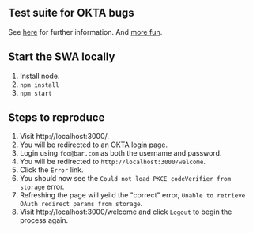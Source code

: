 ## Test suite for OKTA bugs

See [here](https://github.com/okta/okta-oidc-js/issues/898) for further information.
And [more fun](https://github.com/okta/okta-react/issues/148).

## Start the SWA locally

1. Install node.
2. `npm install` 
3. `npm start`

## Steps to reproduce

1. Visit http://localhost:3000/.
2. You will be redirected to an OKTA login page.
3. Login using `foo@bar.com` as both the username and password.
4. You will be redirected to `http://localhost:3000/welcome`.
5. Click the `Error` link.
6. You should now see the `Could not load PKCE codeVerifier from storage` error.
7. Refreshing the page will yeild the "correct" error, `Unable to retrieve OAuth redirect params from storage`. 
8. Visit http://localhost:3000/welcome and click `Logout` to begin the process again.
